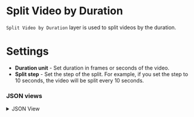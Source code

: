 # Split Video by Duration

`Split Video by Duration` layer is used to split videos by the duration.

# Settings

- **Duration unit** - Set duration in frames or seconds of the video.
- **Split step** - Set the step of the split. For example, if you set the step to 10 seconds, the video will be split every 10 seconds.

### JSON views

<details>
  <summary>JSON View</summary>

```json
{
	"action": "split_video_by_duration",
	"src": [
		"$videos_project_1"
	],
	"dst": "$split_video_by_duration_2",
	"settings": {
		"duration_unit": "frames",
		"split_step": 500
	}
}
```

</details>
